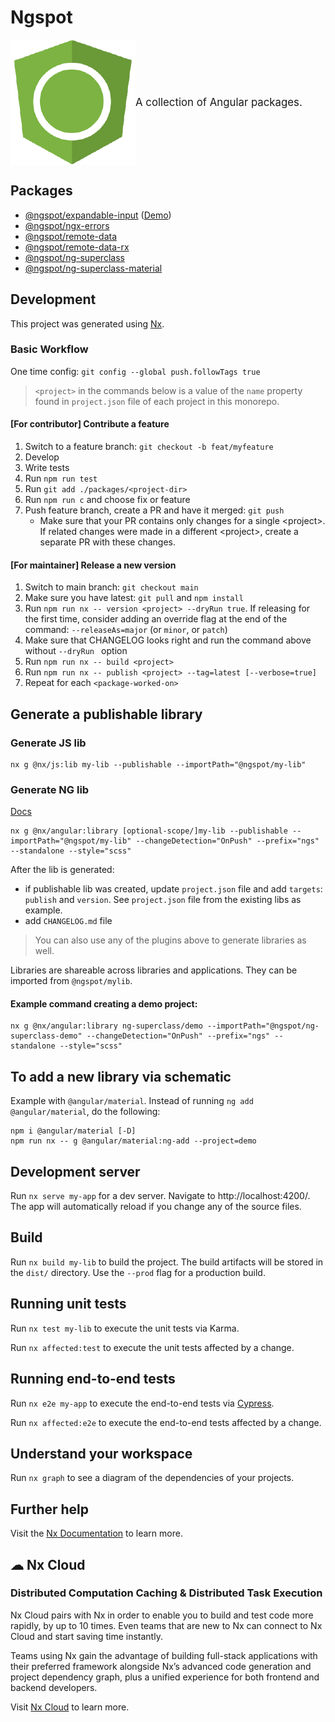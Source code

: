 # Ngspot

<p style="display: flex; align-items: center;">
  <img src="./logo.png" width="200">
  <span style="font-size: larger;">A collection of Angular packages.</span>
</p>

## Packages

- [@ngspot/expandable-input](https://github.com/DmitryEfimenko/ngspot/tree/main/packages/expandable-input/package) ([Demo](https://dmitryefimenko.github.io/ngspot/expandable-input))
- [@ngspot/ngx-errors](toMoveInThisRepo)
- [@ngspot/remote-data](https://github.com/DmitryEfimenko/ngspot/tree/main/packages/remote-data)
- [@ngspot/remote-data-rx](https://github.com/DmitryEfimenko/ngspot/tree/main/packages/remote-data-rx)
- [@ngspot/ng-superclass](https://github.com/DmitryEfimenko/ngspot/tree/main/packages/ng-superclass/package)
- [@ngspot/ng-superclass-material](https://github.com/DmitryEfimenko/ngspot/tree/main/packages/ng-superclass-material/package)

## Development

This project was generated using [Nx](https://nx.dev).

### Basic Workflow

One time config: `git config --global push.followTags true`

> `<project>` in the commands below is a value of the `name` property found in `project.json` file of each project in this monorepo.

#### **[For contributor]** Contribute a feature

1. Switch to a feature branch: `git checkout -b feat/myfeature`
1. Develop
1. Write tests
1. Run `npm run test`
1. Run `git add ./packages/<project-dir>`
1. Run `npm run c` and choose fix or feature
1. Push feature branch, create a PR and have it merged: `git push`
   - Make sure that your PR contains only changes for a single \<project\>.  
     If related changes were made in a different \<project\>, create a separate PR with these changes.

#### **[For maintainer]** Release a new version

1. Switch to main branch: `git checkout main`
1. Make sure you have latest: `git pull` and `npm install`
1. Run `npm run nx -- version <project> --dryRun true`. If releasing for the first time, consider adding an override flag at the end of the command: `--releaseAs=major` (or `minor`, or `patch`)
1. Make sure that CHANGELOG looks right and run the command above without `--dryRun ` option
1. Run `npm run nx -- build <project>`
1. Run `npm run nx -- publish <project> --tag=latest [--verbose=true]`
1. Repeat for each `<package-worked-on>`

## Generate a publishable library

### Generate JS lib

```
nx g @nx/js:lib my-lib --publishable --importPath="@ngspot/my-lib"
```

### Generate NG lib

[Docs](https://nx.dev/packages/angular/generators/library)

```
nx g @nx/angular:library [optional-scope/]my-lib --publishable --importPath="@ngspot/my-lib" --changeDetection="OnPush" --prefix="ngs" --standalone --style="scss"
```

After the lib is generated:

- if publishable lib was created, update `project.json` file and add `targets`: `publish` and `version`. See `project.json` file from the existing libs as example.
- add `CHANGELOG.md` file

> You can also use any of the plugins above to generate libraries as well.

Libraries are shareable across libraries and applications. They can be imported from `@ngspot/mylib`.

#### Example command creating a demo project:

```
nx g @nx/angular:library ng-superclass/demo --importPath="@ngspot/ng-superclass-demo" --changeDetection="OnPush" --prefix="ngs" --standalone --style="scss"
```

## To add a new library via schematic

Example with `@angular/material`. Instead of running `ng add @angular/material`, do the following:

```
npm i @angular/material [-D]
npm run nx -- g @angular/material:ng-add --project=demo
```

## Development server

Run `nx serve my-app` for a dev server. Navigate to http://localhost:4200/. The app will automatically reload if you change any of the source files.

## Build

Run `nx build my-lib` to build the project. The build artifacts will be stored in the `dist/` directory. Use the `--prod` flag for a production build.

## Running unit tests

Run `nx test my-lib` to execute the unit tests via Karma.

Run `nx affected:test` to execute the unit tests affected by a change.

## Running end-to-end tests

Run `nx e2e my-app` to execute the end-to-end tests via [Cypress](https://www.cypress.io).

Run `nx affected:e2e` to execute the end-to-end tests affected by a change.

## Understand your workspace

Run `nx graph` to see a diagram of the dependencies of your projects.

## Further help

Visit the [Nx Documentation](https://nx.dev) to learn more.

## ☁ Nx Cloud

### Distributed Computation Caching & Distributed Task Execution

Nx Cloud pairs with Nx in order to enable you to build and test code more rapidly, by up to 10 times. Even teams that are new to Nx can connect to Nx Cloud and start saving time instantly.

Teams using Nx gain the advantage of building full-stack applications with their preferred framework alongside Nx’s advanced code generation and project dependency graph, plus a unified experience for both frontend and backend developers.

Visit [Nx Cloud](https://nx.app/) to learn more.
